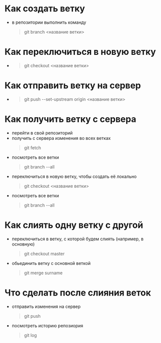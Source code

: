 # Как создать ветку
- в репозитории выполнить команду
    >git branch <название ветки>

# Как переключиться в новую ветку

 - >git checkout <название ветки>
 # Как отправить ветку на сервер
- > git push --set-upstream origin <название ветки>
# Как получить ветку с сервера
- перейти в свой репозиторий
- получить с сервера изменения во всех ветках
  > git fetch
- посмотреть все ветки
  > git branch --all
- переключиться в новую ветку, чтобы создать её локально
  > git checkout <название ветки>
- посмотреть все ветки
  > git branch --all

# Как слиять одну ветку с другой
- переключиться в ветку, с которой будем слиять (например, в основную)
  > git checkout master
- обьединить ветку с основной веткой
  > git merge surname

# Что сделать после слияния веток
- отправить изменения на сервер
  > git push
- посмотреть историю репозиория
  > git log
